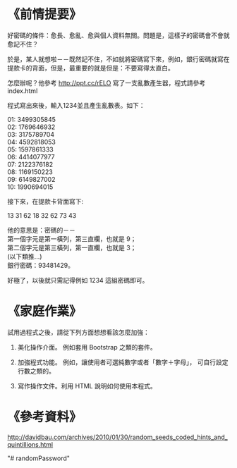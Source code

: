 # 《前情提要》


好密碼的條件：愈長、愈亂、愈與個人資料無關。問題是，這樣子的密碼會不會就愈記不住？

於是，某人就想啦－－既然記不住，不如就將密碼寫下來，例如，銀行密碼就寫在提款卡的背面，但是，最重要的就是但是：不要寫得太直白。

怎麼辦呢？他參考 http://ppt.cc/rELO 寫了一支亂數產生器，程式請參考 index.html

程式寫出來後，輸入1234並且產生亂數表。如下：

01: 3499305845 <br>
02: 1769646932 <br>
03: 3175789704 <br>
04: 4592818053 <br>
05: 1597861333 <br>
06: 4414077977 <br>
07: 2122376182 <br>
08: 1169150223 <br>
09: 6149827002 <br>
10: 1990694015 <br>


接下來，在提款卡背面寫下:

13 31 62 18 32 62 73 43

他的意思是：密碼的－－ <br>
第一個字元是第一橫列，第三直欄，也就是 9； <br>
第二個字元是第三橫列，第一直欄，也就是 3； <br>
(以下類推...) <br>
銀行密碼：93481429。


好極了，以後就只需記得例如 1234 這組密碼即可。




# 《家庭作業》

試用過程式之後，請從下列方面想想看該怎麼加強：

1. 美化操作介面。
   例如套用 Bootstrap 之類的套件。

2. 加強程式功能。
   例如，讓使用者可選純數字或者「數字＋字母」，
   可自行設定行數之類的。

3. 寫作操作文件。利用 HTML 說明如何使用本程式。




# 《參考資料》
http://davidbau.com/archives/2010/01/30/random_seeds_coded_hints_and_quintillions.html

"# randomPassword" 
